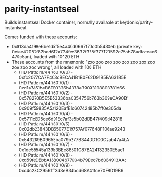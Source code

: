 # parity-instantseal
Builds instantseal Docker container, normally available at keydonix/parity-instantseal.

Comes funded with these accounts:
- 0x913da4198e6be1d5f5e4a40d0667f70c0b5430eb (private key: 0xfae42052f82bed612a724fec3632f325f377120592c75bb78adfcceae6470c5an), loaded with 10^20 ETH
- These accounts from the mnemonic "zoo zoo zoo zoo zoo zoo zoo zoo zoo zoo zoo wrong", all loaded with 100 ETH
    * (HD Path: m/44'/60'/0/0) - 0xfc2077CA7F403cBECA41B1B0F62D91B5EA631B5E
    * (HD Path: m/44'/60'/0/1) - 0xd1a7451beB6FE0326b4B78e3909310880B781d66
    * (HD Path: m/44'/60'/0/2) - 0x578270B5E5B53336baC354756b763b309eCA90Ef
    * (HD Path: m/44'/60'/0/3) - 0x909f59835A5a120EafE1c60742485b7ff0e305da
    * (HD Path: m/44'/60'/0/4) - 0x5711cED5ce6d91Ec7af3e5b02dDB47f409d42818
    * (HD Path: m/44'/60'/0/5) - 0x02db23843DB65077E19757Af077648F106ae9243
    * (HD Path: m/44'/60'/0/6) - 0x543289B0965Eba079b277B344DD1C0C2ab47a4bA
    * (HD Path: m/44'/60'/0/7) - 0x1de55545a139b3BEc88301C87BA241323B0E5ae1
    * (HD Path: m/44'/60'/0/8) - 0xd59feDEbbA13B004677004b79Dec7b60E4913AAc
    * (HD Path: m/44'/60'/0/9) - 0xc4c28C29561ff3d3eB34bcd68A41fce70F8D19B6

